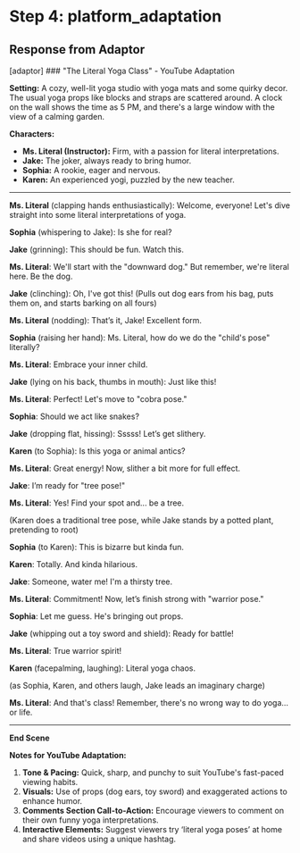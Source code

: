 # Step 4: platform_adaptation

## Response from Adaptor

[adaptor] ### "The Literal Yoga Class" - YouTube Adaptation

**Setting:** A cozy, well-lit yoga studio with yoga mats and some quirky decor. The usual yoga props like blocks and straps are scattered around. A clock on the wall shows the time as 5 PM, and there's a large window with the view of a calming garden.

**Characters:**
- **Ms. Literal (Instructor):** Firm, with a passion for literal interpretations.
- **Jake:** The joker, always ready to bring humor.
- **Sophia:** A rookie, eager and nervous.
- **Karen:** An experienced yogi, puzzled by the new teacher.

---

**Ms. Literal** (clapping hands enthusiastically): Welcome, everyone! Let's dive straight into some literal interpretations of yoga.

**Sophia** (whispering to Jake): Is she for real?

**Jake** (grinning): This should be fun. Watch this.

**Ms. Literal**: We'll start with the "downward dog." But remember, we're literal here. Be the dog.

**Jake** (clinching): Oh, I've got this! (Pulls out dog ears from his bag, puts them on, and starts barking on all fours)

**Ms. Literal** (nodding): That’s it, Jake! Excellent form.

**Sophia** (raising her hand): Ms. Literal, how do we do the "child's pose" literally?

**Ms. Literal**: Embrace your inner child. 

**Jake** (lying on his back, thumbs in mouth): Just like this!

**Ms. Literal**: Perfect! Let's move to "cobra pose."

**Sophia**: Should we act like snakes?

**Jake** (dropping flat, hissing): Sssss! Let’s get slithery.

**Karen** (to Sophia): Is this yoga or animal antics?

**Ms. Literal**: Great energy! Now, slither a bit more for full effect.

**Jake**: I’m ready for "tree pose!"

**Ms. Literal**: Yes! Find your spot and... be a tree.

(Karen does a traditional tree pose, while Jake stands by a potted plant, pretending to root)

**Sophia** (to Karen): This is bizarre but kinda fun.

**Karen**: Totally. And kinda hilarious.

**Jake**: Someone, water me! I'm a thirsty tree.

**Ms. Literal**: Commitment! Now, let’s finish strong with "warrior pose."

**Sophia**: Let me guess. He's bringing out props.

**Jake** (whipping out a toy sword and shield): Ready for battle!

**Ms. Literal**: True warrior spirit!

**Karen** (facepalming, laughing): Literal yoga chaos.

(as Sophia, Karen, and others laugh, Jake leads an imaginary charge)

**Ms. Literal**: And that's class! Remember, there's no wrong way to do yoga... or life.

---

**End Scene**

**Notes for YouTube Adaptation:**
1. **Tone & Pacing:** Quick, sharp, and punchy to suit YouTube's fast-paced viewing habits.
2. **Visuals:** Use of props (dog ears, toy sword) and exaggerated actions to enhance humor.
3. **Comments Section Call-to-Action:** Encourage viewers to comment on their own funny yoga interpretations.
4. **Interactive Elements:** Suggest viewers try ‘literal yoga poses’ at home and share videos using a unique hashtag.

